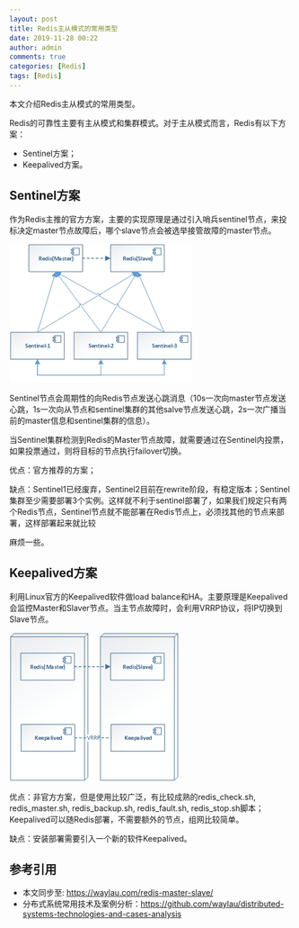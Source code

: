 ```yaml
---
layout: post
title: Redis主从模式的常用类型
date: 2019-11-28 00:22
author: admin
comments: true
categories: [Redis]
tags: [Redis]
---
```



本文介绍Redis主从模式的常用类型。

<!-- more -->


Redis的可靠性主要有主从模式和集群模式。对于主从模式而言，Redis有以下方案：


* Sentinel方案；
* Keepalived方案。


## Sentinel方案

作为Redis主推的官方方案，主要的实现原理是通过引入哨兵sentinel节点，来投标决定master节点故障后，哪个slave节点会被选举接管故障的master节点。

![Sentinel方案](../images/post/20191128-001.png)


Sentinel节点会周期性的向Redis节点发送心跳消息（10s一次向master节点发送心跳，1s一次向从节点和sentinel集群的其他salve节点发送心跳，2s一次广播当前的master信息和sentinel集群的信息）。

当Sentinel集群检测到Redis的Master节点故障，就需要通过在Sentinel内投票，如果投票通过，则将目标的节点执行failover切换。

优点：官方推荐的方案；

缺点：Sentinel1已经废弃，Sentinel2目前在rewrite阶段，有稳定版本；Sentinel集群至少需要部署3个实例。这样就不利于sentinel部署了，如果我们规定只有两个Redis节点，Sentinel节点就不能部署在Redis节点上，必须找其他的节点来部署，这样部署起来就比较

麻烦一些。




## Keepalived方案

利用Linux官方的Keepalived软件做load balance和HA。主要原理是Keepalived会监控Master和Slaver节点。当主节点故障时，会利用VRRP协议，将IP切换到Slave节点。



![Keepalived方案](../images/post/20191128-002.png)


优点：非官方方案，但是使用比较广泛，有比较成熟的redis_check.sh, redis_master.sh, redis_backup.sh, redis_fault.sh, redis_stop.sh脚本；Keepalived可以随Redis部署，不需要额外的节点，组网比较简单。

缺点：安装部署需要引入一个新的软件Keepalived。

## 参考引用

* 本文同步至: <https://waylau.com/redis-master-slave/>
* 分布式系统常用技术及案例分析：<https://github.com/waylau/distributed-systems-technologies-and-cases-analysis>
